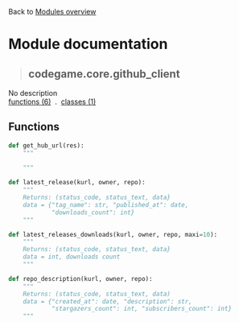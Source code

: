 Back to [Modules overview](https://github.com/pyrustic/codegame/blob/master/docs/modules/README.md)
  
# Module documentation
>## codegame.core.github\_client
No description
<br>
[functions (6)](https://github.com/pyrustic/codegame/blob/master/docs/modules/content/codegame.core.github_client/functions.md) &nbsp;.&nbsp; [classes (1)](https://github.com/pyrustic/codegame/blob/master/docs/modules/content/codegame.core.github_client/classes.md)


## Functions
```python
def get_hub_url(res):
    """
    
    """

```

```python
def latest_release(kurl, owner, repo):
    """
    Returns: (status_code, status_text, data}
    data = {"tag_name": str, "published_at": date,
            "downloads_count": int}
    """

```

```python
def latest_releases_downloads(kurl, owner, repo, maxi=10):
    """
    Returns: (status_code, status_text, data}
    data = int, downloads count
    """

```

```python
def repo_description(kurl, owner, repo):
    """
    Returns: (status_code, status_text, data)
    data = {"created_at": date, "description": str,
            "stargazers_count": int, "subscribers_count": int}
    """

```

